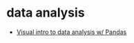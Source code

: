 # data analysis

* [Visual intro to data analysis w/ Pandas](https://jalammar.github.io/gentle-visual-intro-to-data-analysis-python-pandas/)


